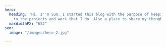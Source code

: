 ```yaml
---
hero:
  heading: 'Hi, I''m Sum. I started this blog with the purpose of keeping me accountable
    to the projects and work that I do. Also a place to share my thoughts and writings. '
  maxWidthPX: "652"
seo:
  image: "/images/hero-2.jpg"

---
```

